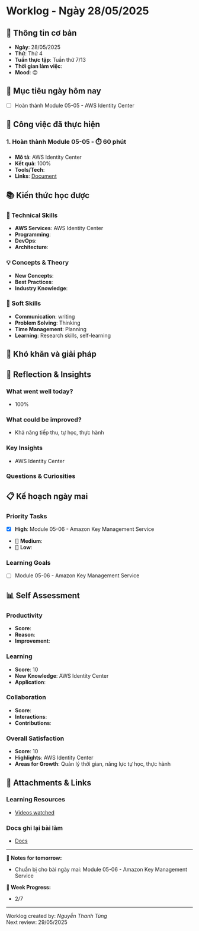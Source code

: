 # Worklog - Ngày 28/05/2025

## 📅 Thông tin cơ bản
- **Ngày**: 28/05/2025
- **Thứ**: Thứ 4
- **Tuần thực tập**: Tuần thứ 7/13
- **Thời gian làm việc**: 
- **Mood**: 😊

## 🎯 Mục tiêu ngày hôm nay
- [ ] Hoàn thành Module 05-05 - AWS Identity Center

## 💼 Công việc đã thực hiện

### 1. Hoàn thành Module 05-05 - ⏱️ 60 phút
- **Mô tả**: AWS Identity Center
- **Kết quả**: 100%
- **Tools/Tech**: 
- **Links**: [Document](https://docs.google.com/document/d/1J0JhYCd2wl_N2dPYt4i9w2RQgrV9z5NLNntj5WvOvzc/edit?usp=sharing)

## 📚 Kiến thức học được

### 🔧 Technical Skills
- **AWS Services**: AWS Identity Center
- **Programming**: 
- **DevOps**: 
- **Architecture**: 

### 💡 Concepts & Theory
- **New Concepts**: 
- **Best Practices**: 
- **Industry Knowledge**: 

### 🤝 Soft Skills
- **Communication**: writing
- **Problem Solving**: Thinking
- **Time Management**: Planning
- **Learning**: Research skills, self-learning

## 🚧 Khó khăn và giải pháp

## 💭 Reflection & Insights

### What went well today?
- 100%

### What could be improved?
- Khả năng tiếp thu, tự học, thực hành

### Key Insights
- AWS Identity Center

### Questions & Curiosities

## 📋 Kế hoạch ngày mai

### Priority Tasks
- [x] **High**: Module 05-06 - Amazon Key Management Service
- [] **Medium**: 
- [] **Low**: 

### Learning Goals
- [ ] Module 05-06 - Amazon Key Management Service

## 📊 Self Assessment

### Productivity
- **Score**: 
- **Reason**: 
- **Improvement**: 

### Learning
- **Score**: 10
- **New Knowledge**: AWS Identity Center
- **Application**: 

### Collaboration
- **Score**: 
- **Interactions**: 
- **Contributions**: 

### Overall Satisfaction
- **Score**: 10
- **Highlights**: AWS Identity Center
- **Areas for Growth**: Quản lý thời gian, năng lực tự học, thực hành


## 📎 Attachments & Links

### Learning Resources
- [Videos watched](https://www.youtube.com/watch?v=NW1xrMkNMjU&list=PLahN4TLWtox2a3vElknwzU_urND8hLn1i&index=154&pp=iAQB)

### Docs ghi lại bài làm
- [Docs](https://docs.google.com/document/d/1J0JhYCd2wl_N2dPYt4i9w2RQgrV9z5NLNntj5WvOvzc/edit?usp=sharing)

---

**📝 Notes for tomorrow:**
- Chuẩn bị cho bài ngày mai: Module 05-06 - Amazon Key Management Service

**🎯 Week Progress:**
- 2/7

---
Worklog created by: *Nguyễn Thanh Tùng*  
Next review: 29/05/2025



